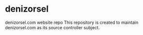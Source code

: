 # denizorsel
denizorsel.com website repo
This repository is created to maintain denizorsel.com as its source controller subject.
